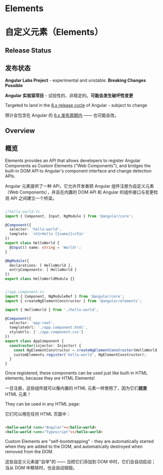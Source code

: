 # Elements

# 自定义元素（Elements）

## Release Status

## 发布状态

**Angular Labs Project** - experimental and unstable. **Breaking Changes Possible** 

**Angular 实验室项目** - 试验性的、非稳定的。**可能会发生破坏性变更** 

Targeted to land in the [6.x release cycle](https://github.com/angular/angular/blob/master/docs/RELEASE_SCHEDULE.md) of Angular - subject to change

预计会包含在 Angular 的 [6.x 发布周期内](https://github.com/angular/angular/blob/master/docs/RELEASE_SCHEDULE.md) —— 也可能会改。

## Overview

## 概览

Elements provides an API that allows developers to register Angular Components as Custom Elements 
("Web Components"), and bridges the built-in DOM API to Angular's component interface and change 
detection APIs.

Angular 元素提供了一种 API，它允许开发者把 Angular 组件注册为自定义元素（Web Components），并且在内置的 DOM API 和 Angular 的组件接口与变更检测 API 之间建立一个桥梁。

```ts

//hello-world.ts
import { Component, Input, NgModule } from '@angular/core';

@Component({
  selector: 'hello-world',
  template: `<h1>Hello {{name}}</h1>`
})
export class HelloWorld {
  @Input() name: string = 'World!';
}

@NgModule({
  declarations: [ HelloWorld ],
  entryComponents: [ HelloWorld ]
})
export class HelloWorldModule {}

```

```ts

//app.component.ts
import { Component, NgModuleRef } from '@angular/core';
import { createNgElementConstructor } from '@angular/elements';

import { HelloWorld } from './hello-world';

@Component({
  selector: 'app-root',
  templateUrl: './app.component.html',
  styleUrls: ['./app.component.css']
})
export class AppComponent {
  constructor(injector: Injector) {
    const NgElementConstructor = createNgElementConstructor(HelloWorld, {injector});
    customElements.register('hello-world', NgElementConstructor);
  }
}

```

Once registered, these components can be used just like built-in HTML elements, because they *are* 
HTML Elements!

一旦注册，这些组件就可以像内置的 HTML 元素一样使用了，因为它们**就是** HTML 元素！

They can be used in any HTML page:

它们可以用在任何 HTML 页面中：

```html

<hello-world name="Angular"></hello-world>
<hello-world name="Typescript"></hello-world>

```

Custom Elements are "self-bootstrapping" - they are automatically started when they are added to the 
DOM, and automatically destroyed when removed from the DOM.

这些自定义元素是"自举"的 —— 当把它们添加到 DOM 中时，它们会自动启动；当从 DOM 中移除时，也会自动销毁。
